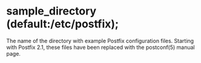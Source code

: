 # sample_directory (default:/etc/postfix); 


The name of the directory with example Postfix configuration files.
Starting with Postfix 2.1, these files have been replaced with the
postconf(5) manual page.



